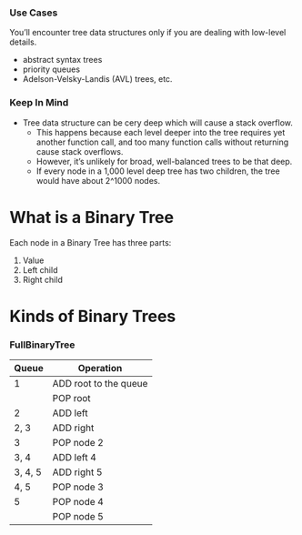 ### Use Cases
You’ll encounter tree data structures only if you are dealing with low-level details.
- abstract syntax trees
- priority queues
- Adelson-Velsky-Landis (AVL) trees, etc.

### Keep In Mind
- Tree data structure can be cery deep which will cause a stack overflow.
  - This happens because each level deeper into the tree requires yet another function call, and too many function calls without returning cause stack overflows.
  - However, it’s unlikely for broad, well-balanced trees to be that deep. 
  - If every node in a 1,000 level deep tree has two children, the tree would have about 2^1000 nodes.

# What is a Binary Tree
Each node in a Binary Tree has three parts:
1. Value
2. Left child
3. Right child

# Kinds of Binary Trees
### FullBinaryTree
| Queue   | Operation             |
|---------|-----------------------|
| 1       | ADD root to the queue |
|         | POP root              |
| 2       | ADD left              |
| 2, 3    | ADD right             |
| 3       | POP node 2            |
| 3, 4    | ADD left 4            |
| 3, 4, 5 | ADD right 5           |
| 4, 5    | POP node  3           |
| 5       | POP node  4           |
|         | POP node  5           |
